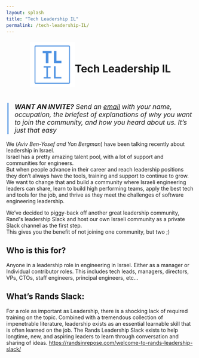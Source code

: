 ```yaml
---
layout: splash
title: "Tech Leadership IL"
permalink: /tech-leadership-IL/
---
```

<div style='text-align: center; display: flex; flex-direction: row; align-items: center; justify-content: center; margin-bottom: 42px; margin-top: 21px;'>
  <img src='/images/tlil.png' style="width: 120px; height: 120px; display: block;"/>
  <h1 class='about-me'>Tech Leadership IL</h1>
</div>

<p style='font-size: 1.1rem; font-style: italic; border-left: 3px solid #4b90e2; margin-left: 0.2rem; padding-left: 1rem'>
<strong>WANT AN INVITE?</strong> Send an <a href='mailto:techleadershipIL@yonbergman.com' target="_blank">email</a> with your name, occupation, the briefest of explanations of why you want to join the community, and how you heard about us. It’s just that easy
</p>

We (*Aviv Ben-Yosef and Yon Bergman*) have been talking recently about leadership in Israel.  
Israel has a pretty amazing talent pool, with a lot of support and communities for engineers.  
But when people advance in their career and reach leadership positions they don’t always have the tools, training and support to continue to grow.   
We want to change that and build a community where Israeli engineering leaders can share, learn to build high performing teams, apply the best tech and tools for the job, and thrive as they meet the challenges of software engineering leadership.

We’ve decided to piggy-back off another great leadership community, Rand's leadership Slack and host our own Israeli community as a private Slack channel as the first step.  
This gives you the benefit of not joining one community, but two ;) 

## Who is this for?
Anyone in a leadership role in engineering in Israel. Either as a manager or Individual contributor roles. This includes tech leads, managers, directors, VPs, CTOs, staff engineers, principal engineers, etc...

## What’s Rands Slack:
For a role as important as Leadership, there is a shocking lack of required training on the topic. Combined with a tremendous collection of impenetrable literature, leadership exists as an essential learnable skill that is often learned on the job. The Rands Leadership Slack exists to help longtime, new, and aspiring leaders to learn through conversation and sharing of ideas.
https://randsinrepose.com/welcome-to-rands-leadership-slack/
